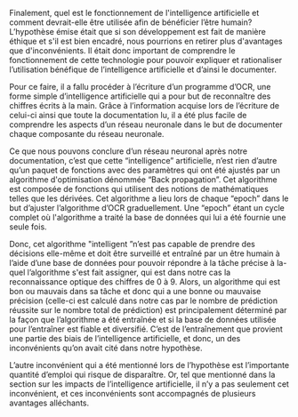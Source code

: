 Finalement, quel est le fonctionnement de l'intelligence artificielle et comment devrait-elle être
utilisée afin de bénéficier l’être humain? L’hypothèse émise était que si son développement est fait
de manière éthique et s'il est bien encadré, nous pourrions en retirer plus d'avantages que d'inconvénients.
Il était donc important de comprendre le fonctionnement de cette technologie pour pouvoir expliquer et 
rationaliser l’utilisation bénéfique de l’intelligence artificielle et d’ainsi le documenter.

Pour ce faire, il a fallu procéder à l’écriture d’un programme d’OCR, une forme simple d’intelligence 
artificielle qui a pour but de reconnaître des chiffres écrits à la main. Grâce à l’information acquise 
lors de l’écriture de celui-ci ainsi que toute la documentation lu, il a été plus facile de comprendre 
les aspects d’un réseau neuronale dans le but de documenter chaque composante du réseau neuronale.


Ce que nous pouvons conclure d’un réseau neuronal après notre documentation, c’est que cette “intelligence” 
artificielle, n’est rien d’autre qu’un paquet de fonctions avec des paramètres qui ont été ajustés par 
un algorithme d'optimisation dénommée “Back propagation”. Cet algorithme est composée de fonctions qui utilisent
des notions de mathématiques telles que les dérivées. Cet algorithme a lieu lors de chaque “epoch” dans le but 
d’ajuster l’algorithme d’OCR graduellement. Une “epoch” étant un cycle complet où l'algorithme a traité la base
de données qui lui a été fournie une seule fois. 

Donc, cet algorithme "intelligent ”n’est pas capable de prendre des décisions elle-même et doit être surveillé
et entraîné par un être humain à l’aide d’une base de données pour pouvoir répondre à la tâche précise à la-quel
l’algorithme s'est fait assigner, qui est dans notre cas la reconnaissance optique des chiffres de 0 à 9. 
Alors, un algorithme qui est bon ou mauvais dans sa tâche et donc qui a une bonne ou mauvaise précision (celle-ci
est calculé dans notre cas par le nombre de prédiction réussite sur le nombre total de prédiction) est principalement
déterminé par la façon que l’algorithme a été entraînée et si la base de données utilisée pour l’entraîner est fiable
et diversifié. C’est de l’entraînement que provient une partie des biais de l’intelligence artificielle, et donc,
un des inconvénients qu’on avait cité dans notre hypothèse.

L’autre inconvénient qui a été mentionné lors de l’hypothèse est l’importante quantité d’emploi qui risque de disparaître.
Or, tel que mentionné dans la section sur les impacts de l’intelligence artificielle, il n’y a pas seulement cet inconvénient,
et ces inconvénients sont accompagnés de plusieurs avantages alléchants. 
